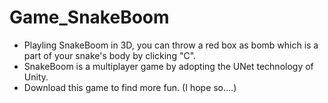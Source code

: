 # Game_SnakeBoom
- Playling SnakeBoom in 3D, you can throw a red box as bomb which is a part of your snake's body by clicking "C".
- SnakeBoom is a multiplayer game by adopting the UNet technology of Unity.
- Download this game to find more fun. (I hope so....)